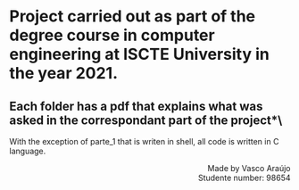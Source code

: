 # Project carried out as part of the degree course in computer engineering at ISCTE University in the year 2021.


## Each folder has a pdf that explains what was asked in the correspondant part of the project*\
With the exception of parte_1 that is writen in shell, all code is written in C language. 
<div align=right> Made by Vasco Araújo <br /> Studente number: 98654 </div>
